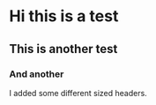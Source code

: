 # <h1> Hi this is a test
## <h2> This is another test
### <h3> And another



I added some different sized headers.
